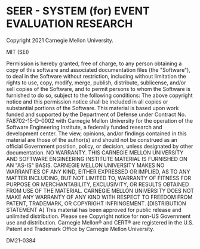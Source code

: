 # SEER - SYSTEM (for) EVENT EVALUATION RESEARCH

Copyright 2021 Carnegie Mellon University.

MIT (SEI)

Permission is hereby granted, free of charge, to any person obtaining a copy of this software and associated documentation files (the "Software"), to deal in the Software without restriction, including without limitation the rights to use, copy, modify, merge, publish, distribute, sublicense, and/or sell copies of the Software, and to permit persons to whom the Software is furnished to do so, subject to the following conditions:
The above copyright notice and this permission notice shall be included in all copies or substantial portions of the Software.
This material is based upon work funded and supported by the Department of Defense under Contract No. FA8702-15-D-0002 with Carnegie Mellon University for the operation of the Software Engineering Institute, a federally funded research and development center.
The view, opinions, and/or findings contained in this material are those of the author(s) and should not be construed as an official Government position, policy, or decision, unless designated by other documentation.
NO WARRANTY. THIS CARNEGIE MELLON UNIVERSITY AND SOFTWARE ENGINEERING INSTITUTE MATERIAL IS FURNISHED ON AN "AS-IS" BASIS. CARNEGIE MELLON UNIVERSITY MAKES NO WARRANTIES OF ANY KIND, EITHER EXPRESSED OR IMPLIED, AS TO ANY MATTER INCLUDING, BUT NOT LIMITED TO, WARRANTY OF FITNESS FOR PURPOSE OR MERCHANTABILITY, EXCLUSIVITY, OR RESULTS OBTAINED FROM USE OF THE MATERIAL. CARNEGIE MELLON UNIVERSITY DOES NOT MAKE ANY WARRANTY OF ANY KIND WITH RESPECT TO FREEDOM FROM PATENT, TRADEMARK, OR COPYRIGHT INFRINGEMENT.
[DISTRIBUTION STATEMENT A] This material has been approved for public release and unlimited distribution.  Please see Copyright notice for non-US Government use and distribution.
Carnegie Mellon® and CERT® are registered in the U.S. Patent and Trademark Office by Carnegie Mellon University.

DM21-0384

